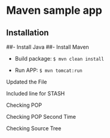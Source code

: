 # Maven sample app

## Installation

##- Install Java
##- Install Maven

- Build package: `$ mvn clean install`

- Run APP: `$ mvn tomcat:run`
  

Updated the File

Included line for STASH

Checking POP

Checking POP Second Time

Checking Source Tree